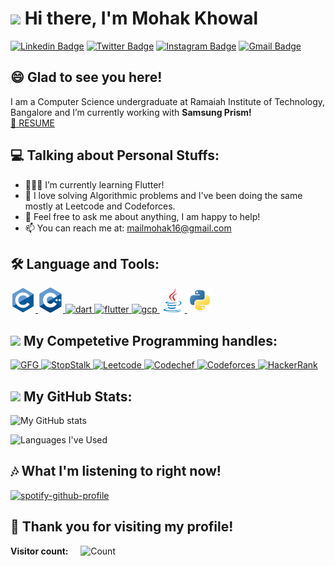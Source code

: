 # **<img src="https://media.giphy.com/media/hvRJCLFzcasrR4ia7z/giphy.gif" width="25px"> Hi there, I'm Mohak Khowal**

[![Linkedin Badge](https://img.shields.io/badge/-LinkedIN-blue?style=flat&logo=Linkedin&logoColor=white&link=https://www.linkedin.com/in/mohak-khowal/)](https://www.linkedin.com/in/mohak-khowal/)
[![Twitter Badge](https://img.shields.io/badge/-Twitter-1ca0f1?style=flat&labelColor=1ca0f1&logo=twitter&logoColor=white&link=https://twitter.com/mohakkkkkkkk)](https://twitter.com/mohakkkkkkkk)
[![Instagram Badge](https://img.shields.io/badge/-Instagram-purple?style=flat&logo=instagram&logoColor=white&link=https://instagram.com/mohakkkk._/)](https://instagram.com/mohakkkk._)
[![Gmail Badge](https://img.shields.io/badge/-Gmail-c14438?style=flat&logo=Gmail&logoColor=white&link=mailto:mailmohak17@gmail.com)](mailto:mailmohak17@gmail.com)

## 😄 **Glad to see you here!**

I am a Computer Science undergraduate at Ramaiah Institute of Technology, Bangalore and I’m currently working with <strong>Samsung Prism!</strong> <br>
<a href ="https://drive.google.com/file/d/1NfbZx_GCbm0MucUxCAicZ_A4jgI9DntQ/view?usp=sharing">📄 RESUME</a>

## 💻 **Talking about Personal Stuffs:**

- 👨🏻‍💻 I’m currently learning Flutter!
- 🚀 I love solving Algorithmic problems and I've been doing the same mostly at Leetcode and Codeforces.
- 💬 Feel free to ask me about anything, I am happy to help!
- 📫 You can reach me at: mailmohak16@gmail.com

## 🛠 **Language and Tools:**

<p align="left"> <a href="https://www.cprogramming.com/" target="_blank"> <img src="https://raw.githubusercontent.com/devicons/devicon/master/icons/c/c-original.svg" alt="c" width="40" height="40"/> </a> <a href="https://www.w3schools.com/cpp/" target="_blank"> <img src="https://raw.githubusercontent.com/devicons/devicon/master/icons/cplusplus/cplusplus-original.svg" alt="cplusplus" width="40" height="40"/> </a> <a href="https://dart.dev" target="_blank"> <img src="https://www.vectorlogo.zone/logos/dartlang/dartlang-icon.svg" alt="dart" width="40" height="40"/> </a> <a href="https://flutter.dev" target="_blank"> <img src="https://www.vectorlogo.zone/logos/flutterio/flutterio-icon.svg" alt="flutter" width="40" height="40"/> </a> <a href="https://cloud.google.com" target="_blank"> <img src="https://www.vectorlogo.zone/logos/google_cloud/google_cloud-icon.svg" alt="gcp" width="40" height="40"/> </a> <a href="https://www.java.com" target="_blank"> <img src="https://raw.githubusercontent.com/devicons/devicon/master/icons/java/java-original.svg" alt="java" width="40" height="40"/> </a> <a href="https://www.python.org" target="_blank"> <img src="https://raw.githubusercontent.com/devicons/devicon/master/icons/python/python-original.svg" alt="python" width="40" height="40"/> </a> </p>

## <img src="https://media.giphy.com/media/WUlplcMpOCEmTGBtBW/giphy.gif" width="30"> **My Competetive Programming handles:**

<p align="left"> 
<a href = "https://auth.geeksforgeeks.org/user/mailmohak16/practice" target="_blank"><img src = "https://upload.wikimedia.org/wikipedia/commons/4/43/GeeksforGeeks.svg" alt="GFG"></a><a href="https://www.stopstalk.com/user/profile/mohakkhowal" target="_blank"> <img src="https://www.stopstalk.com/static/images/stopstalk-logo.png" alt="StopStalk" width="40" height="40"/> </a> <a href="https://leetcode.com/mailmohak16/" target="_blank"> <img src="https://iconape.com/wp-content/png_logo_vector/leetcode-logo-white-no-text.png" alt="Leetcode" width="40" height="40"/> </a> <a href="https://www.codechef.com/users/mohakkkk" target="_blank"> <img src="https://s3.amazonaws.com/codechef_shared/sites/all/themes/abessive/logo.svg" alt="Codechef" width="40" height="40"/> </a> <a href="https://codeforces.com/profile/mohakkhowal" target="_blank"> <img src="https://art.npanuhin.me/SVG/Codeforces/Codeforces.colored.svg" alt="Codeforces" width="40" height="40"/> </a> <a href="https://www.hackerrank.com/mohakkhowal" target="_blank"> <img src="https://upload.wikimedia.org/wikipedia/commons/thumb/6/65/HackerRank_logo.png/900px-HackerRank_logo.png" alt="HackerRank" width="40" height="40"/> </a> </p>

## <img src="https://media.giphy.com/media/du3J3cXyzhj75IOgvA/giphy.gif" width="30"> **My GitHub Stats:**

![My GitHub stats](https://github-readme-stats.vercel.app/api?username=mohakkhowal&show_icons=true&theme=great-gatsby&count_private=true) &nbsp; &nbsp;

![Languages I've Used](https://github-readme-stats.vercel.app/api/top-langs/?username=mohakkhowal&layout=compact&theme=great-gatsby&&count_private=true&show_icons=true) &nbsp; &nbsp;

## 🎶 **What I'm listening to right now!**

[![spotify-github-profile](https://spotify-github-profile.vercel.app/api/view?uid=29ot64a6jykgbrqnih4y1ft9q&cover_image=true&theme=default)](https://spotify-github-profile.vercel.app/api/view?uid=29ot64a6jykgbrqnih4y1ft9q&redirect=true)

## 👋 Thank you for visiting my profile!

**Visitor count:** &nbsp; &nbsp; ![Count](https://profile-counter.glitch.me/mohakkhowal/count.svg)
